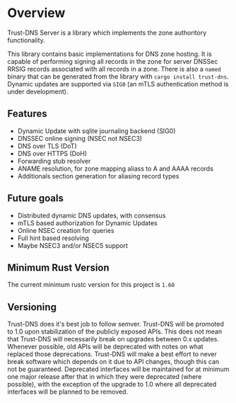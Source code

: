 # Overview

Trust-DNS Server is a library which implements the zone authoritory functionality.

This library contains basic implementations for DNS zone hosting. It is capable of performing signing all records in the zone for server DNSSec RRSIG records associated with all records in a zone. There is also a `named` binary that can be generated from the library with `cargo install trust-dns`. Dynamic updates are supported via `SIG0` (an mTLS authentication method is under development).

## Features

- Dynamic Update with sqlite journaling backend (SIG0)
- DNSSEC online signing (NSEC not NSEC3)
- DNS over TLS (DoT)
- DNS over HTTPS (DoH)
- Forwarding stub resolver
- ANAME resolution, for zone mapping aliass to A and AAAA records
- Additionals section generation for aliasing record types

## Future goals

- Distributed dynamic DNS updates, with consensus
- mTLS based authorization for Dynamic Updates
- Online NSEC creation for queries
- Full hint based resolving
- Maybe NSEC3 and/or NSEC5 support

## Minimum Rust Version

The current minimum rustc version for this project is `1.60`

## Versioning

Trust-DNS does it's best job to follow semver. Trust-DNS will be promoted to 1.0 upon stabilization of the publicly exposed APIs. This does not mean that Trust-DNS will necessarily break on upgrades between 0.x updates. Whenever possible, old APIs will be deprecated with notes on what replaced those deprecations. Trust-DNS will make a best effort to never break software which depends on it due to API changes, though this can not be guaranteed. Deprecated interfaces will be maintained for at minimum one major release after that in which they were deprecated (where possible), with the exception of the upgrade to 1.0 where all deprecated interfaces will be planned to be removed.
